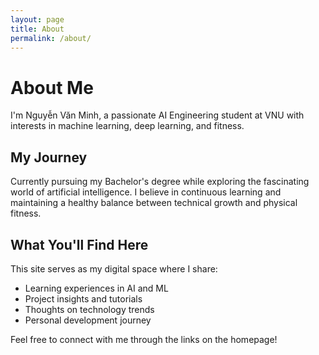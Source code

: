 ```yaml
---
layout: page
title: About
permalink: /about/
---
```


# About Me

I'm Nguyễn Văn Minh, a passionate AI Engineering student at VNU with interests in machine learning, deep learning, and fitness.

## My Journey

Currently pursuing my Bachelor's degree while exploring the fascinating world of artificial intelligence. I believe in continuous learning and maintaining a healthy balance between technical growth and physical fitness.

## What You'll Find Here

This site serves as my digital space where I share:
- Learning experiences in AI and ML
- Project insights and tutorials  
- Thoughts on technology trends
- Personal development journey

Feel free to connect with me through the links on the homepage!
